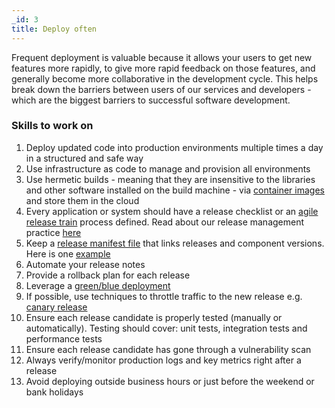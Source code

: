```yaml
---
_id: 3
title: Deploy often
---
```


Frequent deployment is valuable because it allows your users to get new features more rapidly, to give more rapid feedback on those features, and generally become more collaborative in the development cycle. This helps break down the barriers between users of our services and developers - which are the biggest barriers to successful software development.

### Skills to work on
1. Deploy updated code into production environments multiple times a day in a structured and safe way
1. Use infrastructure as code to manage and provision all environments
1. Use hermetic builds - meaning that they are insensitive to the libraries and other software installed on the build machine - via [container images](https://www.docker.com/resources/what-container) and store them in the cloud
1. Every application or system should have a release checklist or an [agile release train](https://www.scaledagileframework.com/agile-release-train/) process defined. Read about our release management practice [here](https://cds-snc.github.io/guide-product-teams-equipes-produits/release-management-responsibilities/)
1. Keep a [release manifest file](https://dzone.com/articles/release-snapshots-smart) that links releases and component versions. Here is one [example](https://github.com/cds-snc/c19-benefits-manifest/blob/master/manifest.json) 
1. Automate your release notes
1. Provide a rollback plan for each release
1. Leverage a [green/blue deployment](https://martinfowler.com/bliki/BlueGreenDeployment.html)
1. If possible, use techniques to throttle traffic to the new release e.g. [canary release](https://martinfowler.com/bliki/CanaryRelease.html)
1. Ensure each release candidate is properly tested (manually or automatically).  Testing should cover: unit tests, integration tests and performance tests
1. Ensure each release candidate has gone through a vulnerability scan
1. Always verify/monitor production logs and key metrics right after a release
1. Avoid deploying outside business hours or just before the weekend or bank holidays
